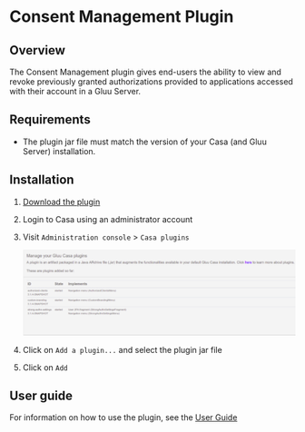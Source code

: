 # Consent Management Plugin

## Overview 
The Consent Management plugin gives end-users the ability to view and revoke previously granted authorizations provided to applications accessed with their account in a Gluu Server. 

## Requirements

- The plugin jar file must match the version of your Casa (and Gluu Server) installation.

## Installation

1. [Download the plugin](https://casa.gluu.org/wp-content/uploads/2019/04/authorized-clients-4.0.Final_.jar)

1. Login to Casa using an administrator account

1. Visit `Administration console` > `Casa plugins`

    ![plugins page](../img/plugins/plugins314.png)

1. Click on `Add a plugin...` and select the plugin jar file

1. Click on `Add` 

## User guide

For information on how to use the plugin, see the [User Guide](../user-guide.md)

